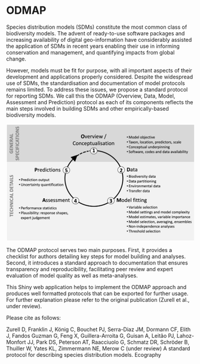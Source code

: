 # ODMAP
Species distribution models (SDMs) constitute the most common class of biodiversity models. The advent of ready-to-use software packages and increasing availability of digital geo-information have considerably assisted the application of SDMs in recent years enabling their use in informing conservation and management, and quantifying impacts from global change.

However, models must be fit for purpose, with all important aspects of their development and applications properly considered. Despite the widespread use of SDMs, the standardisation and documentation of model protocols remains limited. To address these issues, we propose a standard protocol for reporting SDMs. We call this the ODMAP (Overview, Data, Model, Assessment and Prediction) protocol as each of its components reflects the main steps involved in building SDMs and other empirically-based biodiversity models.

<img src="www/workflow.jpg" alt="ODMAP workflow" width="700">

The ODMAP protocol serves two main purposes. First, it provides a checklist for authors detailing key steps for model building and analyses. Second, it introduces a standard approach to documentation that ensures transparency and reproducibility, facilitating peer review and expert evaluation of model quality as well as meta-analyses.

This Shiny web application helps to implement the ODMAP approach and produces well formatted protocols that can be exported for further usage. For further explanation please refer to the original publication (Zurell et al., under review).

Please cite as follows:

Zurell D, Franklin J, König C, Bouchet PJ, Serra-Diaz JM, Dormann CF, Elith J, Fandos Guzman G, Feng X, Guillera-Arroita G, Guisan A, Leitão PJ, Lahoz-Monfort JJ, Park DS, Peterson AT, Raacciuolo G, Schmatz DR, Schröder B, Thuiller W, Yates KL, Zimmermann NE, Merow C (under review) A standard protocol for describing species distribution models. Ecography
